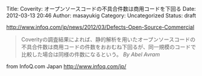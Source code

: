 Title: Coverity: オープンソースコードの不具合件数は商用コードを下回る
Date: 2012-03-13 20:46
Author: masayukig
Category: Uncategorized
Status: draft

<http://www.infoq.com/jp/news/2012/03/Defects-Open-Source-Commercial>  
  
  

> Coverityの調査結果によれば、静的解析を用いたオープンソースコードの不具合件数は商用コードの件数をおおむね下回るが、同一規模のコードで比較した場合は同様の件数になるという。
> *By Abel Avram*

  
  
from InfoQ.com Japan <http://www.infoq.com/jp/>

